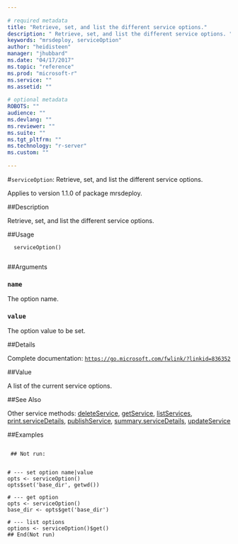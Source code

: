```yaml
--- 
 
# required metadata 
title: "Retrieve, set, and list the different service options." 
description: " Retrieve, set, and list the different service options. " 
keywords: "mrsdeploy, serviceOption" 
author: "heidisteen" 
manager: "jhubbard" 
ms.date: "04/17/2017" 
ms.topic: "reference" 
ms.prod: "microsoft-r" 
ms.service: "" 
ms.assetid: "" 
 
# optional metadata 
ROBOTS: "" 
audience: "" 
ms.devlang: "" 
ms.reviewer: "" 
ms.suite: "" 
ms.tgt_pltfrm: "" 
ms.technology: "r-server" 
ms.custom: "" 
 
--- 
```

 
 
 
 
 #`serviceOption`: Retrieve, set, and list the different service options.

 Applies to version 1.1.0 of package mrsdeploy.
 
 ##Description
 
Retrieve, set, and list the different service options.
 
 
 ##Usage

```   
  serviceOption()
 
```
 
 ##Arguments

   
  
 ### `name`
 The option name. 
  
  
  
 ### `value`
 The option value to be set. 
  
 
 
 ##Details
 
Complete documentation: [`https://go.microsoft.com/fwlink/?linkid=836352`](https://go.microsoft.com/fwlink/?linkid=836352)

 
 
 ##Value
 
A list of the current service options.
 
 ##See Also
 
Other service methods: [deleteService](deleteservice.md),
[getService](getservice.md), [listServices](listservices.md),
[print.serviceDetails](print-servicedetails.md),
[publishService](publishservice.md),
[summary.serviceDetails](../../mrsdeploy/packagehelp/summary.servicedetails.md),
[updateService](../../mrsdeploy/packagehelp/updateservice.md)
   
 ##Examples

 ```
   
  ## Not run:
 

# --- set option name|value
opts <- serviceOption()
opts$set('base_dir', getwd())

# --- get option
opts <- serviceOption()
base_dir <- opts$get('base_dir')

# --- list options
options <- serviceOption()$get()
 ## End(Not run) 
  
 
```
 
 
